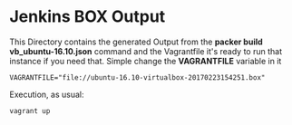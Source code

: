 Jenkins BOX Output
==================

This Directory contains the generated Output from the **packer build vb_ubuntu-16.10.json** command and the Vagrantfile it's ready to run that instance if you need that. Simple change the **VAGRANTFILE** variable in it

```
VAGRANTFILE="file://ubuntu-16.10-virtualbox-20170223154251.box"
```

Execution, as usual:

```
vagrant up
```
